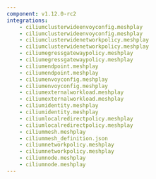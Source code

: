```yaml
---
component: v1.12.0-rc2
integrations:
    - ciliumclusterwideenvoyconfig.meshplay
    - ciliumclusterwideenvoyconfig.meshplay
    - ciliumclusterwidenetworkpolicy.meshplay
    - ciliumclusterwidenetworkpolicy.meshplay
    - ciliumegressgatewaypolicy.meshplay
    - ciliumegressgatewaypolicy.meshplay
    - ciliumendpoint.meshplay
    - ciliumendpoint.meshplay
    - ciliumenvoyconfig.meshplay
    - ciliumenvoyconfig.meshplay
    - ciliumexternalworkload.meshplay
    - ciliumexternalworkload.meshplay
    - ciliumidentity.meshplay
    - ciliumidentity.meshplay
    - ciliumlocalredirectpolicy.meshplay
    - ciliumlocalredirectpolicy.meshplay
    - ciliummesh.meshplay
    - ciliummesh_definition.json
    - ciliumnetworkpolicy.meshplay
    - ciliumnetworkpolicy.meshplay
    - ciliumnode.meshplay
    - ciliumnode.meshplay
---
```

